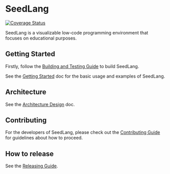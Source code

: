 # SeedLang

[![Coverage
Status](https://coveralls.io/repos/github/SeedV/SeedLang/badge.svg?branch=main)](https://coveralls.io/github/SeedV/SeedLang?branch=main)

SeedLang is a visualizable low-code programming environment that focuses on
educational purposes.

## Getting Started

Firstly, follow the [Building and Testing Guide](docs/building_and_testing.md)
to build SeedLang.

See the [Getting Started](docs/getting_started.md) doc for the basic usage and
examples of SeedLang.

## Architecture

See the [Architecture Design](design/overview.md) doc.

## Contributing

For the developers of SeedLang, please check out the [Contributing
Guide](CONTRIBUTING.md) for guidelines about how to proceed.

## How to release

See the [Releasing Guide](RELEASING.md).
